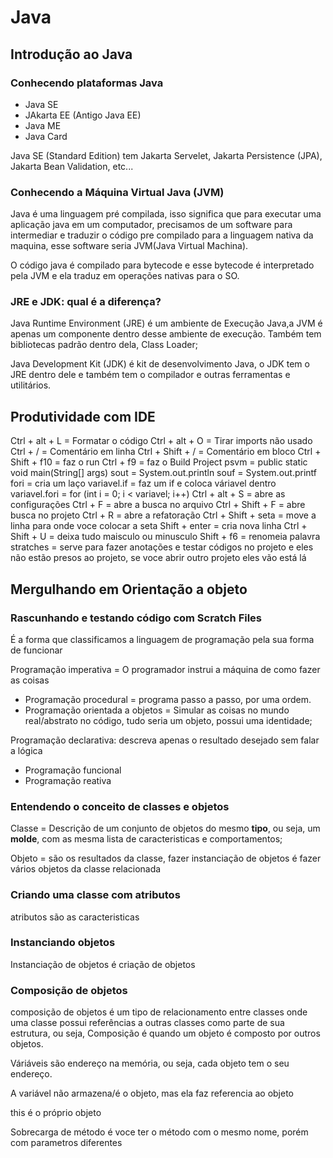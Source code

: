 # Java

## Introdução ao Java

### Conhecendo plataformas Java

- Java SE
- JAkarta EE (Antigo Java EE)
- Java ME
- Java Card

Java SE (Standard Edition) tem Jakarta Servelet, Jakarta Persistence (JPA), Jakarta Bean Validation, etc...

### Conhecendo a Máquina Virtual Java (JVM)

Java é uma linguagem pré compilada, isso significa que para executar uma aplicação java em um computador, precisamos de um software para intermediar e traduzir o código pre compilado para a linguagem nativa da maquina, esse software seria JVM(Java Virtual Machina).

O código java é compilado para bytecode e esse bytecode é interpretado pela JVM e ela traduz em operações nativas para o SO.

### JRE e JDK: qual é a diferença?

Java Runtime Environment (JRE) é um ambiente de Execução Java,a JVM é apenas um componente dentro desse ambiente de execução. Também tem bibliotecas padrão dentro dela, Class Loader;

Java Development Kit (JDK) é kit de desenvolvimento Java, o JDK tem o JRE dentro dele e também tem o compilador e outras ferramentas e utilitários.

## Produtividade com IDE

Ctrl + alt + L = Formatar o código
Ctrl + alt + O = Tirar imports não usado
Ctrl + / = Comentário em linha
Ctrl + Shift + / = Comentário em bloco
Ctrl + Shift + f10 = faz o run
Ctrl + f9 = faz o Build Project
psvm = public static void main(String[] args)
sout = System.out.println
souf =  System.out.printf
fori = cria um laço
variavel.if = faz um if e coloca váriavel dentro
variavel.fori = for (int i = 0; i < variavel; i++)
Ctrl + alt + S = abre as configurações
Ctrl + F = abre a busca no arquivo
Ctrl + Shift + F = abre busca no projeto
Ctrl + R = abre a refatoração
Ctrl + Shift + seta = move a linha para onde voce colocar a seta
Shift + enter = cria nova linha
Ctrl + Shift + U = deixa tudo maisculo ou minusculo
Shift + f6 = renomeia palavra
stratches = serve para fazer anotações e testar códigos no projeto e eles não estão presos ao projeto, se voce abrir outro projeto eles vão está lá

## Mergulhando em Orientação a objeto

### Rascunhando e testando código com Scratch Files

É a forma que classificamos a linguagem de programação pela sua forma de funcionar

Programação imperativa = O programador instrui a máquina de como fazer as coisas

- Programação procedural = programa passo a passo, por uma ordem.
- Programação orientada a objetos = Simular as coisas no mundo real/abstrato no código, tudo seria um objeto, possui uma identidade;

Programação declarativa: descreva apenas o resultado desejado sem falar a lógica

- Programação funcional
- Programação reativa

### Entendendo o conceito de classes e objetos

Classe = Descrição de um conjunto de objetos do mesmo **tipo**, ou seja, um **molde**, com as mesma lista de caracteristicas e comportamentos;

Objeto = são os resultados da classe, fazer instanciação de objetos é fazer vários objetos da classe relacionada

### Criando uma classe com atributos

atributos são as caracteristicas

### Instanciando objetos

Instanciação de objetos é criação de objetos

### Composição de objetos

composição de objetos é um tipo de relacionamento entre classes onde uma classe possui referências a outras classes como parte de sua estrutura, ou seja, Composição é quando um objeto é composto por outros objetos.

Váriáveis são endereço na memória, ou seja, cada objeto tem o seu endereço.

A variável não armazena/é o objeto, mas ela faz referencia ao objeto

this é o próprio objeto

Sobrecarga de método é voce ter o método com o mesmo nome, porém com parametros diferentes


